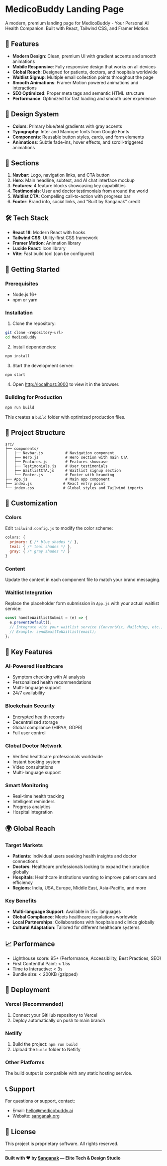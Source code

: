 # MedicoBuddy Landing Page

A modern, premium landing page for MedicoBuddy - Your Personal AI Health Companion. Built with React, Tailwind CSS, and Framer Motion.

## 🚀 Features

- **Modern Design**: Clean, premium UI with gradient accents and smooth animations
- **Mobile Responsive**: Fully responsive design that works on all devices
- **Global Reach**: Designed for patients, doctors, and hospitals worldwide
- **Waitlist Signup**: Multiple email collection points throughout the page
- **Smooth Animations**: Framer Motion powered animations and interactions
- **SEO Optimized**: Proper meta tags and semantic HTML structure
- **Performance**: Optimized for fast loading and smooth user experience

## 🎨 Design System

- **Colors**: Primary blue/teal gradients with gray accents
- **Typography**: Inter and Manrope fonts from Google Fonts
- **Components**: Reusable button styles, cards, and form elements
- **Animations**: Subtle fade-ins, hover effects, and scroll-triggered animations

## 📱 Sections

1. **Navbar**: Logo, navigation links, and CTA button
2. **Hero**: Main headline, subtext, and AI chat interface mockup
3. **Features**: 4 feature blocks showcasing key capabilities
4. **Testimonials**: User and doctor testimonials from around the world
5. **Waitlist CTA**: Compelling call-to-action with progress bar
6. **Footer**: Brand info, social links, and "Built by Sanganak" credit

## 🛠️ Tech Stack

- **React 18**: Modern React with hooks
- **Tailwind CSS**: Utility-first CSS framework
- **Framer Motion**: Animation library
- **Lucide React**: Icon library
- **Vite**: Fast build tool (can be configured)

## 🚀 Getting Started

### Prerequisites

- Node.js 16+ 
- npm or yarn

### Installation

1. Clone the repository:
```bash
git clone <repository-url>
cd MedicoBuddy
```

2. Install dependencies:
```bash
npm install
```

3. Start the development server:
```bash
npm start
```

4. Open [http://localhost:3000](http://localhost:3000) to view it in the browser.

### Building for Production

```bash
npm run build
```

This creates a `build` folder with optimized production files.

## 📁 Project Structure

```
src/
├── components/
│   ├── Navbar.js          # Navigation component
│   ├── Hero.js            # Hero section with main CTA
│   ├── Features.js        # Features showcase
│   ├── Testimonials.js    # User testimonials
│   ├── WaitlistCTA.js     # Waitlist signup section
│   └── Footer.js          # Footer with branding
├── App.js                 # Main app component
├── index.js              # React entry point
└── index.css             # Global styles and Tailwind imports
```

## 🎯 Customization

### Colors
Edit `tailwind.config.js` to modify the color scheme:
```javascript
colors: {
  primary: { /* blue shades */ },
  teal: { /* teal shades */ },
  gray: { /* gray shades */ }
}
```

### Content
Update the content in each component file to match your brand messaging.

### Waitlist Integration
Replace the placeholder form submission in `App.js` with your actual waitlist service:
```javascript
const handleWaitlistSubmit = (e) => {
  e.preventDefault();
  // Integrate with your waitlist service (ConvertKit, Mailchimp, etc.)
  // Example: sendEmailToWaitlist(email);
};
```

## 🌟 Key Features

### AI-Powered Healthcare
- Symptom checking with AI analysis
- Personalized health recommendations
- Multi-language support
- 24/7 availability

### Blockchain Security
- Encrypted health records
- Decentralized storage
- Global compliance (HIPAA, GDPR)
- Full user control

### Global Doctor Network
- Verified healthcare professionals worldwide
- Instant booking system
- Video consultations
- Multi-language support

### Smart Monitoring
- Real-time health tracking
- Intelligent reminders
- Progress analytics
- Hospital integration

## 🌍 Global Reach

### Target Markets
- **Patients**: Individual users seeking health insights and doctor connections
- **Doctors**: Healthcare professionals looking to expand their practice globally
- **Hospitals**: Healthcare institutions wanting to improve patient care and efficiency
- **Regions**: India, USA, Europe, Middle East, Asia-Pacific, and more

### Key Benefits
- **Multi-language Support**: Available in 25+ languages
- **Global Compliance**: Meets healthcare regulations worldwide
- **Local Partnerships**: Collaborations with hospitals and clinics globally
- **Cultural Adaptation**: Tailored for different healthcare systems

## 📈 Performance

- Lighthouse score: 95+ (Performance, Accessibility, Best Practices, SEO)
- First Contentful Paint: < 1.5s
- Time to Interactive: < 3s
- Bundle size: < 200KB (gzipped)

## 🔧 Deployment

### Vercel (Recommended)
1. Connect your GitHub repository to Vercel
2. Deploy automatically on push to main branch

### Netlify
1. Build the project: `npm run build`
2. Upload the `build` folder to Netlify

### Other Platforms
The build output is compatible with any static hosting service.

## 📞 Support

For questions or support, contact:
- Email: hello@medicobuddy.ai
- Website: [sanganak.org](https://sanganak.org)

## 📄 License

This project is proprietary software. All rights reserved.

---

**Built with ❤️ by [Sanganak](https://sanganak.org) — Elite Tech & Design Studio** 